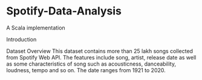 # Spotify-Data-Analysis
A Scala implementation

Introduction 



Dataset Overview
This dataset contains more than 25 lakh songs collected from Spotify Web API. The features include song, artist, release date as well as some characteristics of song such as acousticness, danceability, loudness, tempo and so on. The date ranges from 1921 to 2020.
